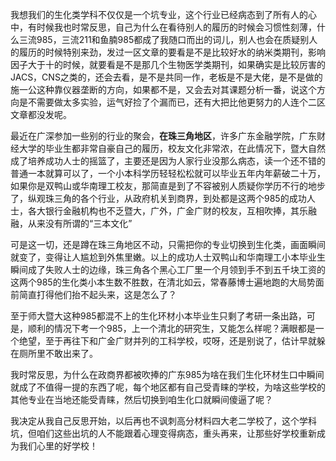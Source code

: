 <p>我想我们的生化类学科不仅仅是一个坑专业，这个行业已经病态到了所有人的心中，有时候我也时常反思，自己为什么在看待别人的履历的时候会习惯性刻薄，什么三流985，三流211和鱼腩985都成了我随口而出的词儿，别人也会在质疑别人的履历的时候特别来劲，发过一区文章的要看是不是比较好水的纳米类期刊，影响因子大于十的时候，就要看是不是那几个生物医学类期刊，如果确实是比较厉害的JACS，CNS之类的，还会去看，是不是共同一作，老板是不是大佬，是不是做的施一公这种靠仪器垄断的方向，如果都不是，又会去对其课题分析一番，说这个方向是不需要做太多实验，运气好捡了个漏而已，还有大把比他更努力的人连个二区文章都没发呢。</p><p>最近在广深参加一些别的行业的聚会，<b>在珠三角地区</b>，许多广东金融学院，广东财经大学的毕业生都非常自豪自己的履历，校友文化非常浓，在此情况下，暨大自然成了培养成功人士的摇篮了，主要还是因为人家行业没那么病态，读一个还不错的普通一本就算可以了，一个小本科学历轻轻松松就可以毕业五年内年薪破二十万，如果你是双鸭山或华南理工校友，那简直是到了不容被别人质疑你学历不行的地步了，纵观珠三角的各个行业，从政府机关到商界，到处都是这两个985的成功人士，各大银行金融机构也不乏暨大，广外，广金广财的校友，互相吹捧，其乐融融，从来没有所谓的“三本文化”</p><p>可是这一切，还是蹲在珠三角地区不动，只需把你的专业切换到生化类，画面瞬间就变了，变得让人尴尬到外焦里嫩。以上的成功人士双鸭山和华南理工小本毕业生瞬间成了失败人士的边缘，珠三角各个黑心工厂里一个月领到手不到五千块工资的这两个985的生化类小本生数不胜数，在清北如云，常春藤博士遍地跑的大局势面前简直打得他们抬不起头来，这是怎么了？</p><p>至于师大暨大这种985都混不上的生化环材小本毕业生只剩了考研一条出路，可是，顺利的情况下考一个985，上一个清北的研究生，又能怎么样呢？满眼都是一个绝望，至于再往下和广金广财并列的工科学校，哎呀，还是别说了，估计早就躲在厕所里不敢出来了。</p><p>我时常反思，为什么在政商界都被吹捧的广东985为啥在我们生化环材生口中瞬间就成了不值得一提的东西了呢，每个地区都有自己受青睐的学校，为啥这些学校的其他专业在当地还能受青睐，然后切换到咱生化口就瞬间傻逼了呢？</p><p>我决定从我自己反思开始，以后再也不讽刺高分材料四大老二学校了，这个学科坑，但咱们这些出坑的人不能跟着心理变得病态，重头再来，让那些好学校重新成为我们心里的好学校！</p>